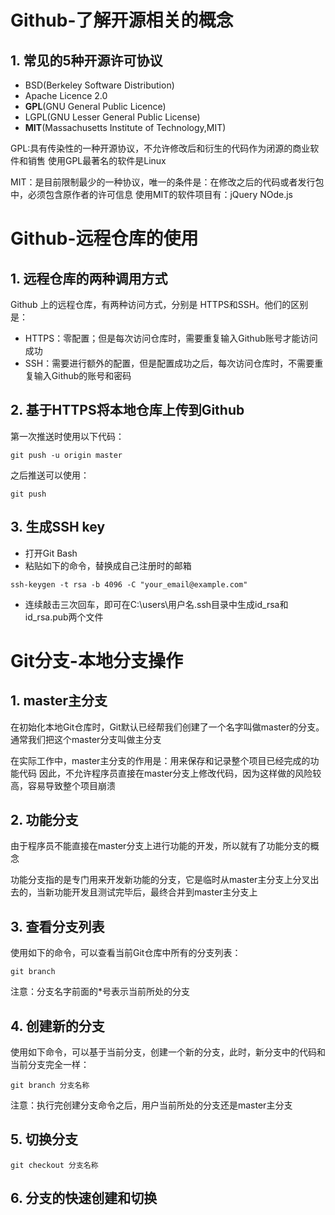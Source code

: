 # Github-了解开源相关的概念
## 1. 常见的5种开源许可协议
- BSD(Berkeley Software Distribution)
- Apache Licence 2.0
- **GPL**(GNU General Public Licence)
- LGPL(GNU Lesser General Public License)
- **MIT**(Massachusetts Institute of Technology,MIT)

GPL:具有传染性的一种开源协议，不允许修改后和衍生的代码作为闭源的商业软件和销售
使用GPL最著名的软件是Linux

MIT：是目前限制最少的一种协议，唯一的条件是：在修改之后的代码或者发行包中，必须包含原作者的许可信息
使用MIT的软件项目有：jQuery NOde.js

# Github-远程仓库的使用
## 1. 远程仓库的两种调用方式
Github 上的远程仓库，有两种访问方式，分别是 HTTPS和SSH。他们的区别是：
- HTTPS：零配置；但是每次访问仓库时，需要重复输入Github账号才能访问成功
- SSH：需要进行额外的配置，但是配置成功之后，每次访问仓库时，不需要重复输入Github的账号和密码

## 2. 基于HTTPS将本地仓库上传到Github

第一次推送时使用以下代码：
```
git push -u origin master
```
之后推送可以使用：
```
git push
```
## 3. 生成SSH key
- 打开Git Bash
- 粘贴如下的命令，替换成自己注册时的邮箱
```
ssh-keygen -t rsa -b 4096 -C "your_email@example.com"
```
- 连续敲击三次回车，即可在C:\users\用户名\.ssh目录中生成id_rsa和id_rsa.pub两个文件


# Git分支-本地分支操作
## 1. master主分支
在初始化本地Git仓库时，Git默认已经帮我们创建了一个名字叫做master的分支。通常我们把这个master分支叫做主分支

在实际工作中，master主分支的作用是：用来保存和记录整个项目已经完成的功能代码
因此，不允许程序员直接在master分支上修改代码，因为这样做的风险较高，容易导致整个项目崩溃

## 2. 功能分支
由于程序员不能直接在master分支上进行功能的开发，所以就有了功能分支的概念

功能分支指的是专门用来开发新功能的分支，它是临时从master主分支上分叉出去的，当新功能开发且测试完毕后，最终合并到master主分支上


## 3. 查看分支列表
使用如下的命令，可以查看当前Git仓库中所有的分支列表：
```
git branch
```
注意：分支名字前面的*号表示当前所处的分支

## 4. 创建新的分支
使用如下命令，可以基于当前分支，创建一个新的分支，此时，新分支中的代码和当前分支完全一样：
```
git branch 分支名称
```
注意：执行完创建分支命令之后，用户当前所处的分支还是master主分支

## 5. 切换分支
```
git checkout 分支名称
```
## 6. 分支的快速创建和切换
 